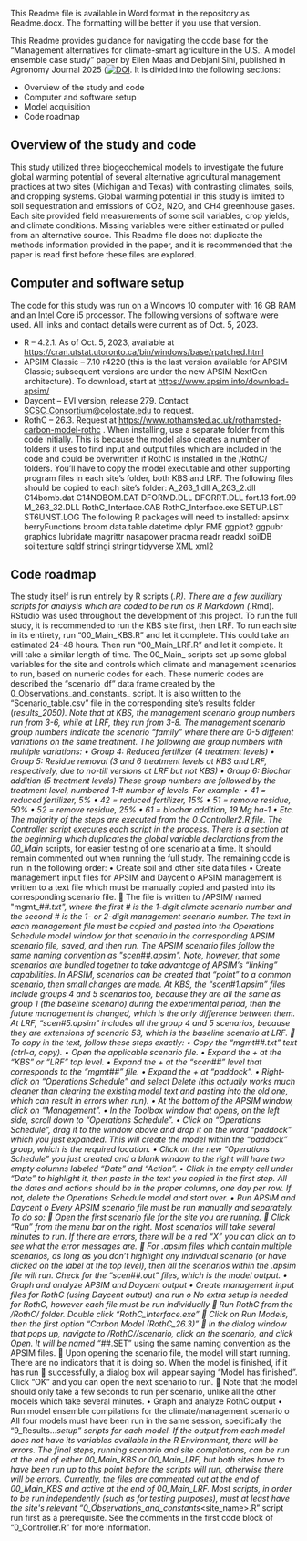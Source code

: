This Readme file is available in Word format in the repository as Readme.docx. The formatting will be better if you use that version.

This Readme provides guidance for navigating the code base for the “Management alternatives for climate-smart agriculture in the U.S.: A model ensemble case study” paper by Ellen Maas and Debjani Sihi, published in Agronomy Journal 2025 ([![DOI](https://zenodo.org/badge/697439621.svg)](https://doi.org/10.5281/zenodo.8384338). It is divided into the following sections:
* Overview of the study and code
* Computer and software setup
* Model acquisition
* Code roadmap

Overview of the study and code
-----------------------------------------------------------
This study utilized three biogeochemical models to investigate the future global warming potential of several alternative agricultural management practices at two sites (Michigan and Texas) with contrasting climates, soils, and cropping systems. Global warming potential in this study is limited to soil sequestration and emissions of CO2, N2O, and CH4 greenhouse gases. Each site provided field measurements of some soil variables, crop yields, and climate conditions. Missing variables were either estimated or pulled from an alternative source. 
This Readme file does not duplicate the methods information provided in the paper, and it is recommended that the paper is read first before these files are explored.

Computer and software setup
-----------------------------------------------------------
The code for this study was run on a Windows 10 computer with 16 GB RAM and an Intel Core i5 processor. The following versions of software were used. All links and contact details were current as of Oct. 5, 2023.
* R – 4.2.1. As of Oct. 5, 2023, available at https://cran.utstat.utoronto.ca/bin/windows/base/rpatched.html
* APSIM Classic – 7.10 r4220 (this is the last version available for APSIM Classic; subsequent versions are under the new APSIM NextGen architecture). To download, start at https://www.apsim.info/download-apsim/ 
* Daycent – EVI version, release 279. Contact SCSC_Consortium@colostate.edu to request.
* RothC – 26.3. Request at https://www.rothamsted.ac.uk/rothamsted-carbon-model-rothc . When installing, use a separate folder from this code initially. This is because the model also creates a number of folders it uses to find input and output files which are included in the code and could be overwritten if RothC is installed in the /RothC/<site> folders. You’ll have to copy the model executable and other supporting program files in each site’s folder, both KBS and LRF. The following files should be copied to each site’s folder:
A_263_1.dll
A_263_2.dll
C14bomb.dat
C14NOBOM.DAT
DFORMD.DLL
DFORRT.DLL
fort.13
fort.99
M_263_32.DLL
RothC_Interface.CAB
RothC_Interface.exe
SETUP.LST
ST6UNST.LOG
The following R packages will need to installed:
apsimx
berryFunctions
broom
data.table
datetime
dplyr
FME
ggplot2
ggpubr
graphics
lubridate
magrittr
nasapower
pracma
readr
readxl
soilDB
soiltexture
sqldf
stringi
stringr
tidyverse
XML
xml2


Code roadmap
-----------------------------------------------------------
The study itself is run entirely by R scripts (*.R). There are a few auxiliary scripts for analysis which are coded to be run as R Markdown (*.Rmd). RStudio was used throughout the development of this project.
To run the full study, it is recommended to run the KBS site first, then LRF.
To run each site in its entirety, run “00_Main_KBS.R” and let it complete. This could take an estimated 24-48 hours. Then run “00_Main_LRF.R” and let it complete. It will take a similar length of time. 
The 00_Main_<site> scripts set up some global variables for the site and controls which climate and management scenarios to run, based on numeric codes for each. These numeric codes are described the “scenario_df” data frame created by the 0_Observations_and_constants_<site> script. It is also written to the “Scenario_table.csv” file in the corresponding site’s results folder (<site>_results_2050). Note that at KBS, the management scenario group numbers run from 3-6, while at LRF, they run from 3-8. The management scenario group numbers indicate the scenario “family” where there are 0-5 different variations on the same treatment. The following are group numbers with multiple variations:
•	Group 4: Reduced fertilizer (4 treatment levels)
•	Group 5: Residue removal (3 and 6 treatment levels at KBS and LRF, respectively, due to no-till versions at LRF but not KBS)
•	Group 6: Biochar addition (5 treatment levels)
These group numbers are followed by the treatment level, numbered 1-# number of levels. For example:
•	41 = reduced fertilizer, 5%
•	42 = reduced fertilizer, 15%
•	51 = remove residue, 50%
•	52 = remove residue, 25%
•	61 = biochar addition, 19 Mg ha-1
•	Etc.
The majority of the steps are executed from the 0_Controller2.R file. The Controller script executes each script in the process. There is a section at the beginning which duplicates the global variable declarations from the 00_Main_<site> scripts, for easier testing of one scenario at a time. It should remain commented out when running the full study. The remaining code is run in the following order:
•	Create soil and other site data files
•	Create management input files for APSIM and Daycent
o	APSIM management is written to a text file which must be manually copied and pasted into its corresponding scenario file. 
	The file is written to /APSIM/<site> named "mgmt_#_#.txt", where the first # is the 1-digit climate scenario number and the second # is the 1- or 2-digit management scenario number. The text in each management file must be copied and pasted into the Operations Schedule model window for that scenario in the corresponding APSIM scenario file, saved, and then run. The APSIM scenario files follow the same naming convention as "scen_#_#.apsim". Note, however, that some scenarios are bundled together to take advantage of APSIM’s “linking” capabilities. In APSIM, scenarios can be created that “point” to a common scenario, then small changes are made. At KBS, the “scen_#_1.apsim” files include groups 4 and 5 scenarios too, because they are all the same as group 1 (the baseline scenario) during the experimental period, then the future management is changed, which is the only difference between them. At LRF, “scen_#_5.apsim” includes all the group 4 and 5 scenarios, because they are extensions of scenario 53, which is the baseline scenario at LRF.
	To copy in the text, follow these steps exactly: 
•	Copy the “mgmt_#_#.txt” text (ctrl-a, copy).
•	Open the applicable scenario file.
•	Expand the + at the “KBS” or “LRF” top level.
•	Expand the + at the “scen_#_#” level that corresponds to the “mgmt_#_#” file.
•	Expand the + at “paddock”.
•	Right-click on “Operations Schedule” and select Delete (this actually works much cleaner than clearing the existing model text and pasting into the old one, which can result in errors when run).
•	At the bottom of the APSIM window, click on “Management”.
•	In the Toolbox window that opens, on the left side, scroll down to “Operations Schedule”.
•	Click on “Operations Schedule”, drag it to the window above and drop it on the word “paddock” which you just expanded. This will create the model within the “paddock” group, which is the required location.
•	Click on the new “Operations Schedule” you just created and a blank window to the right will have two empty columns labeled “Date” and “Action”.
•	Click in the empty cell under “Date” to highlight it, then paste in the text you copied in the first step. All the dates and actions should be in the proper columns, one day per row. If not, delete the Operations Schedule model and start over.
•	Run APSIM and Daycent
o	Every APSIM scenario file must be run manually and separately. To do so:
	Open the first scenario file for the site you are running.
	Click “Run” from the menu bar on the right. Most scenarios will take several minutes to run. If there are errors, there will be a red “X” you can click on to see what the error messages are.
	For .apsim files which contain multiple scenarios, as long as you don’t highlight any individual scenario (or have clicked on the <site> label at the top level), then all the scenarios within the .apsim file will run. Check for the “scen_#_#.out” files, which is the model output.
•	Graph and analyze APSIM and Daycent output
•	Create management input files for RothC (using Daycent output) and run 
o	No extra setup is needed for RothC, however each file must be run individually
	Run RothC from the /RothC/<site> folder. Double click “RothC_Interface.exe”
	Click on Run Models, then the first option “Carbon Model (RothC_26.3)”
	In the dialog window that pops up, navigate to /RothC/<site>/scenario, click on the scenario, and click Open. It will be named “#_#.SET” using the same naming convention as the APSIM files.
	Upon opening the scenario file, the model will start running. There are no indicators that it is doing so. When the model is finished, if it has run 
	successfully, a dialog box will appear saying “Model has finished”. Click “OK” and you can open the next scenario to run.
	Note that the model should only take a few seconds to run per scenario, unlike all the other models which take several minutes.
•	Graph and analyze RothC output
•	Run model ensemble compilations for the climate/management scenario
o	All four models must have been run in the same session, specifically the “9_Results..._setup” scripts for each model. If the output from each model does not have its variables available in the R Environment, there will be errors.
The final steps, running scenario and site compilations, can be run at the end of either 00_Main_KBS or 00_Main_LRF, but both sites have to have been run up to this point before the scripts will run, otherwise there will be errors. Currently, the files are commented out at the end of 00_Main_KBS and active at the end of 00_Main_LRF.
Most scripts, in order to be run independently (such as for testing purposes), must at least have the site's relevant “0_Observations_and_constants_<site_name>.R” script run first as a prerequisite. See the comments in the first code block of “0_Controller.R” for more information.




